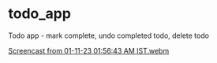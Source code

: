 # todo_app


Todo app - mark complete, undo completed todo, delete todo



[Screencast from 01-11-23 01:56:43 AM IST.webm](https://github.com/iamsuryasonar/todo_app/assets/79869026/60c98fd6-0aed-4d74-a8dc-07449beabc82)
